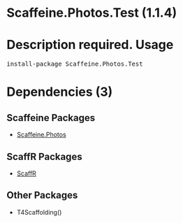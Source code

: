 ﻿Scaffeine.Photos.Test (1.1.4)
======
Description required.
Usage
======
<pre>install-package Scaffeine.Photos.Test</pre>
Dependencies (3)
=====

Scaffeine Packages
------
* [Scaffeine.Photos](https://github.com/wcpro/Scaffeine/tree/master/src/Scaffeine.Photos)

ScaffR Packages
------
* [ScaffR](https://github.com/wcpro/ScaffR/tree/master/src/ScaffR)

Other Packages
------
* T4Scaffolding()

